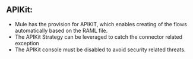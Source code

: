 ## APIKit:

- Mule has the provision for APIKIT, which enables creating of the flows automatically based on the RAML file.
- The APIKit Strategy can be leveraged to catch the connector related exception
- The APIKit console must be disabled to avoid security related threats.